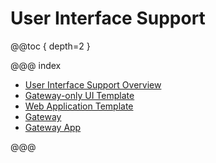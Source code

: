 # User Interface Support 

@@toc { depth=2 }

@@@ index

* [User Interface Support Overview](UIOverview.md)
* [Gateway-only UI Template](gatewayUI-template.md)
* [Web Application Template](webapp-template.md)
* [Gateway](gateway.md)
* [Gateway App](gateway-app.md)

@@@